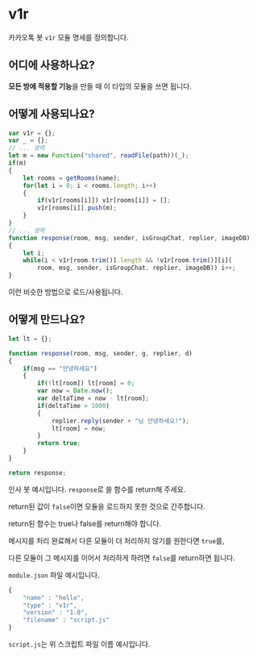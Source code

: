 # v1r

카카오톡 봇 `v1r` 모듈 명세를 정의합니다.



## 어디에 사용하나요?

**모든 방에 적용할 기능**을 만들 때 이 타입의 모듈을 쓰면 됩니다.



## 어떻게 사용되나요?

```javascript
var v1r = {};
var _ = {};
// ... 생략
let m = new Function("shared", readFile(path))(_);
if(m)
{
    let rooms = getRooms(name);
    for(let i = 0; i < rooms.length; i++)
    {
        if(v1r[rooms[i]]) v1r[rooms[i]] = [];
        v1r[rooms[i]].push(m);
    }
}
// ... 생략
function response(room, msg, sender, isGroupChat, replier, imageDB)
{
    let i;
    while(i < v1r[room.trim()].length && !v1r[room.trim()][i](
        room, msg, sender, isGroupChat, replier, imageDB)) i++;
}
```

이런 비슷한 방법으로 로드/사용됩니다.



## 어떻게 만드나요?

```javascript
let lt = {};

function response(room, msg, sender, g, replier, d)
{
    if(msg == "안녕하세요")
    {
        if(!lt[room]) lt[room] = 0;
        var now = Date.now();
        var deltaTime = now - lt[room];
        if(deltaTime > 1000)
        {
            replier.reply(sender + "님 안녕하세요!");
            lt[room] = now;
        }
        return true;
    }
}

return response;
```

인사 봇 예시입니다. `response`로 쓸 함수를 return해 주세요.



return된 값이 `false`이면 모듈을 로드하지 못한 것으로 간주합니다.



return된 함수는 true나 false를 return해야 합니다.

메시지를 처리 완료해서 다른 모듈이 더 처리하지 않기를 원한다면 `true`를,

다른 모듈이 그 메시지를 이어서 처리하게 하려면 `false`를 return하면 됩니다.



`module.json` 파일 예시입니다.

```javascript
{
    "name" : "hello",
    "type" : "v1r",
    "version" : "1.0",
    "filename" : "script.js"
}
```

`script.js`는 위 스크립트 파일 이름 예시입니다.

